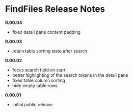 # FindFiles Release Notes

**0.00.04**
- fixed detail pane content padding

**0.00.03**
- retain table sorting state after search

**0.00.02**
- focus search field on start
- better highlighting of the search tokens in the detail pane
- fixed table column sorting
- hide empty table rows

**0.00.01**
- initial public release